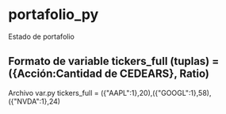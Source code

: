 # portafolio_py
Estado de portafolio
## Formato de variable tickers_full (tuplas) = ({Acción:Cantidad de CEDEARS}, Ratio)
Archivo var.py 
tickers_full = ({"AAPL":1},20),({"GOOGL":1},58),({"NVDA":1},24)
